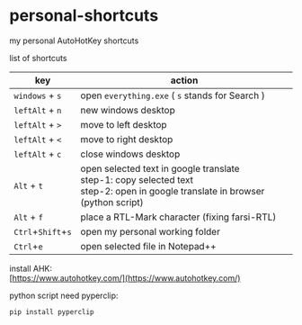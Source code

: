 # personal-shortcuts

my personal AutoHotKey shortcuts


list of shortcuts

| key | action | 
|-|-|
| `windows` + `s` | open `everything.exe`  ( `s` stands for Search ) |
| `leftAlt` + `n` | new windows desktop | 
| `leftAlt` + `>` | move to left desktop | 
| `leftAlt` + `<` | move to right desktop | 
| `leftAlt` + `c` | close windows desktop | 
| `Alt` + `t` | open selected text in google translate <br/>step-1: copy selected text<br/>step-2: open in google translate in browser (python script)|
| `Alt` + `f` | place a RTL-Mark character (fixing farsi-RTL) |
| `Ctrl`+`Shift`+`s` | open my personal working folder |
| `Ctrl`+`e` | open selected file in Notepad++ |

install AHK:  
[https://www.autohotkey.com/](https://www.autohotkey.com/)

python script need pyperclip:  
```shell
pip install pyperclip
```

